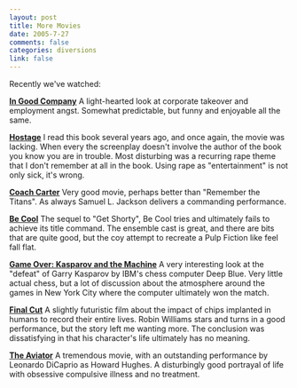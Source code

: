 ```yaml
--- 
layout: post
title: More Movies
date: 2005-7-27
comments: false
categories: diversions
link: false
---
```

Recently we've watched:

<strong><a href="http://imdb.com/title/tt0385267/" title="In Good Company">In Good Company</a></strong>
A light-hearted look at corporate takeover and employment angst. Somewhat predictable, but funny and enjoyable all the same.

<strong><a href="http://imdb.com/title/tt0340163/" title="Hostage">Hostage</a></strong>
I read this book several years ago, and once again, the movie was lacking. When every the screenplay doesn't involve the author of the book you know you are in trouble. Most disturbing was a recurring rape theme that I don't remember at all in the book. Using rape as "entertainment" is not only sick, it's wrong.

<strong><a href="http://imdb.com/title/tt0393162/" title="Coach Carter">Coach Carter</a></strong>
Very good movie, perhaps better than "Remember the Titans". As always Samuel L. Jackson delivers a commanding performance.

<strong><a href="http://imdb.com/title/tt0377471/" title="Be Cool">Be Cool</a></strong>
The sequel to "Get Shorty", Be Cool tries and ultimately fails to achieve its title command. The ensemble cast is great, and there are bits that are quite good, but the coy attempt to recreate a Pulp Fiction like feel fall flat.

<strong><a href="http://imdb.com/title/tt0379296/" title="Game Over: Kasparov and the Machine">Game Over: Kasparov and the Machine</a></strong>
A very interesting look at the "defeat" of Garry Kasparov by IBM's chess computer Deep Blue. Very little actual chess, but a lot of discussion about the atmosphere around the games in New York City where the computer ultimately won the match.

<strong><a href="http://imdb.com/title/tt0364343/" title="Final Cut">Final Cut</a></strong>
A slightly futuristic film about the impact of chips implanted in humans to record their entire lives. Robin Williams stars and turns in a good performance, but the story left me wanting more. The conclusion was dissatisfying in that his character's life ultimately has no meaning.

<strong><a href="http://imdb.com/title/tt0338751/" title="The Aviator">The Aviator</a></strong>
A tremendous movie, with an outstanding performance by Leonardo DiCaprio as Howard Hughes. A disturbingly good portrayal of life with obsessive compulsive illness and no treatment.
